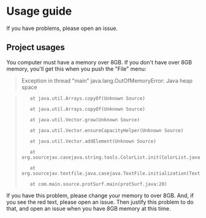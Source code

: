 # Usage guide
If you have problems,  please open an issue.
## Project usages
You computer must have a memory over 8GB. If you don't have over 8GB memory, you'll get this when you push the "File" menu:

> Exception in thread "main" java.lang.OutOfMemoryError: Java heap space

> 	     at java.util.Arrays.copyOf(Unknown Source)
>
>        at java.util.Arrays.copyOf(Unknown Source)
>
>        at java.util.Vector.grow(Unknown Source)
>
>        at java.util.Vector.ensureCapacityHelper(Unknown Source)
>
>        at java.util.Vector.addElement(Unknown Source)
> 	
>        at org.sourcejav.casejava.string.tools.ColorList.init(ColorList.java:13)
>
>        at org.sourcejav.textfile.java.casejava.TextFile.initialization(TextFile.java:37)
>
>        at com.main.source.protSurf.main(protSurf.java:20)

If you have this problem, please change your memory to over 8GB. And, if you see the red text, please open an issue. Then justify this problem to do that, and open an issue when you have 8GB memory at this time.
